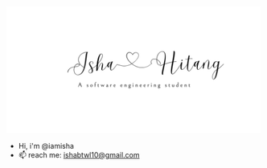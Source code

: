 
![banner](2.png)
<!--
**iamisha/iamisha** is a ✨ _special_ ✨ repository because its `README.md` (this file) appears on your GitHub profile.

Here are some ideas to get you started: -->

- Hi, i'm @iamisha
- 📫 reach me: ishabtwl10@gmail.com

